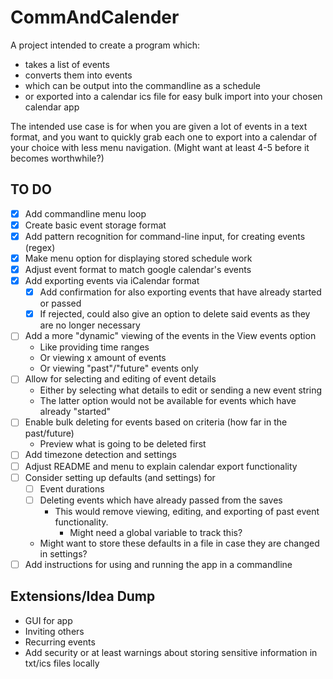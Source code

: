 # CommAndCalender

A project intended to create a program which:

- takes a list of events
- converts them into events
- which can be output into the commandline as a schedule
- or exported into a calendar ics file for easy bulk import into your chosen calendar app

The intended use case is for when you are given a lot of events in a text format, and you want to quickly grab
each one to export into a calendar of your choice with less menu navigation. 
(Might want at least 4-5 before it becomes worthwhile?)

## TO DO

- [x] Add commandline menu loop
- [x] Create basic event storage format
- [x] Add pattern recognition for command-line input, for creating events (regex)
- [x] Make menu option for displaying stored schedule work
- [x] Adjust event format to match google calendar's events
- [x] Add exporting events via iCalendar format
  - [x] Add confirmation for also exporting events that have already started or passed
  - [x] If rejected, could also give an option to delete said events as they are no longer necessary
- [ ] Add a more "dynamic" viewing of the events in the View events option
  - Like providing time ranges
  - Or viewing x amount of events 
  - Or viewing "past"/"future" events only
- [ ] Allow for selecting and editing of event details 
    - Either by selecting what details to edit or sending a new event string 
    - The latter option would not be available for events which have already "started"
- [ ] Enable bulk deleting for events based on criteria (how far in the past/future)
    - Preview what is going to be deleted first
- [ ] Add timezone detection and settings
- [ ] Adjust README and menu to explain calendar export functionality
- [ ] Consider setting up defaults (and settings) for
  - [ ] Event durations
  - [ ] Deleting events which have already passed from the saves
    - This would remove viewing, editing, and exporting of past event functionality. 
      - Might need a global variable to track this? 
  - Might want to store these defaults in a file in case they are changed in settings? 
- [ ] Add instructions for using and running the app in a commandline

## Extensions/Idea Dump

- GUI for app
- Inviting others
- Recurring events
- Add security or at least warnings about storing sensitive information in txt/ics files locally